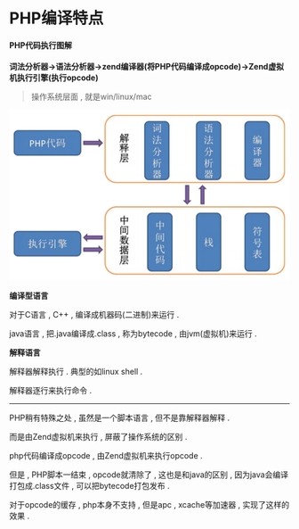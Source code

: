 # PHP编译特点

#### PHP代码执行图解

**词法分析器-&gt;语法分析器-&gt;zend编译器\(将PHP代码编译成opcode\)-&gt;Zend虚拟机执行引擎\(执行opcode\)**

> 操作系统层面 , 就是win/linux/mac

![](/assets/php_diceng_1.png)

**编译型语言**

对于C语言 , C++ , 编译成机器码\(二进制\)来运行 .

java语言 , 把.java编译成.class , 称为bytecode , 由jvm\(虚拟机\)来运行 .

**解释语言**

解释器解释执行 . 典型的如linux shell .

解释器逐行来执行命令 .

---

PHP稍有特殊之处 , 虽然是一个脚本语言 , 但不是靠解释器解释 .

而是由Zend虚拟机来执行 , 屏蔽了操作系统的区别 .

php代码编译成opcode , 由Zend虚拟机来执行opcode .

但是 , PHP脚本一结束 , opcode就清除了 , 这也是和java的区别 , 因为java会编译打包成.class文件 , 可以把bytecode打包发布 .

对于opcode的缓存 , php本身不支持 , 但是apc , xcache等加速器 , 实现了这样的效果 .




